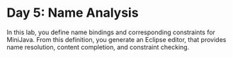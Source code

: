 # Day 5: Name Analysis

In this lab, you define name bindings and corresponding constraints for MiniJava. From this definition, you generate an Eclipse editor, that provides name resolution, content completion, and constraint checking.

